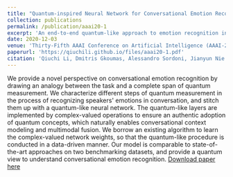 ```yaml
---
title: "Quantum-inspired Neural Network for Conversational Emotion Recognition"
collection: publications
permalink: /publication/aaai20-1
excerpt: 'An end-to-end quantum-like approach to emotion recognition in a conversational context.'
date: 2020-12-03
venue: 'Thirty-Fifth AAAI Conference on Artificial Intelligence (AAAI-21)'
paperurl: 'https://qiuchili.github.io/files/aaai20-1.pdf'
citation: 'Qiuchi Li, Dmitris Gkoumas, Alessandro Sordoni, Jianyun Nie and Massimo Melucci. (2021). &quot;Quantum-inspired Neural Network for Conversational Emotion Recognition.&quot; <i> To appear in Thirty-Fifth AAAI Conference on Artificial Intelligence (AAAI-21)</i>.'
---
```

We provide a novel perspective on conversational emotion recognition by drawing an analogy between the task and a complete span of quantum measurement. We characterize different steps of quantum measurement in the process of recognizing speakers' emotions in conversation, and stitch them up with a quantum-like neural network. The quantum-like layers are implemented by complex-valued operations to ensure an authentic adoption of quantum concepts, which naturally enables conversational context modeling and multimodal fusion. We borrow an existing algorithm to learn the complex-valued network weights, so that the quantum-like procedure is conducted in a data-driven manner. Our model is comparable to state-of-the-art approaches on two benchmarking datasets, and provide a quantum view to understand conversational emotion recognition.
[Download paper here](https://qiuchili.github.io/files/aaai20-1.pdf)
